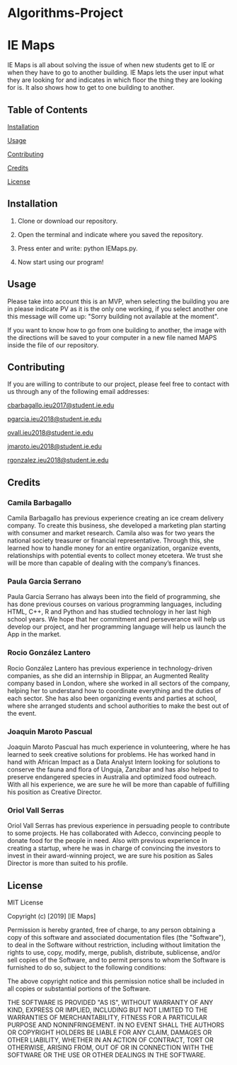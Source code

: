# Algorithms-Project
# IE Maps
IE Maps is all about solving the issue of when new students get to IE or when they have to go to another building. IE Maps lets the user input what they are looking for and indicates in which floor the thing they are looking for is. It also shows how to get to one building to another. 
## Table of Contents 
[Installation](#installation)  

[Usage](#usage) 

[Contributing](#contributing) 

[Credits](#credits)

[License](#license) 


<a name="installation"/>

## Installation

1. Clone or download our repository. 

2. Open the terminal and indicate where you saved the repository. 

3. Press enter and write: python IEMaps.py. 

4. Now start using our program!

<a name="usage"/>

## Usage

Please take into account this is an MVP, when selecting the building you are in please indicate PV as it is the only one working, if you select another one this message will come up: "Sorry building not available at the moment".

If you want to know how to go from one building to another, the image with the directions will be saved to your computer in a new file named MAPS inside the file of our repository.


<a name="contributing"/>

## Contributing
If you are willing to contribute to our project, please feel free to contact with us through any of the following email addresses:

cbarbagallo.ieu2017@student.ie.edu

pgarcia.ieu2018@student.ie.edu

ovall.ieu2018@student.ie.edu

jmaroto.ieu2018@student.ie.edu

rgonzalez.ieu2018@student.ie.edu

<a name="credits"/>

## Credits
### Camila Barbagallo 
   Camila Barbagallo has previous experience creating an ice cream delivery company. To create this business, she developed a marketing plan starting with consumer and market research. Camila also was for two years the national society treasurer or financial representative. Through this, she learned how to handle money for an entire organization, organize events, relationships with potential events to collect money etcetera. We trust she will be more than capable of dealing with the company’s finances.
### Paula Garcia Serrano
  Paula Garcia Serrano has always been into the field of programming, she has done previous courses on various programming languages, including HTML, C++, R and Python and has studied technology in her last high school years. We hope that her commitment and perseverance will help us develop our project, and her programming language will help us launch the App in the market.
### Rocio González Lantero
  Rocio González Lantero has previous experience in technology-driven companies, as she did an internship in Blippar, an Augmented Reality company based in London, where she worked in all sectors of the company, helping her to understand how to coordinate everything and the duties of each sector. She has also been organizing events and parties at school, where she arranged students and school authorities to make the best out of the event. 
### Joaquin Maroto Pascual
  Joaquin Maroto Pascual has much experience in volunteering, where he has learned to seek creative solutions for problems. He has worked hand in hand with African Impact as a Data Analyst Intern looking for solutions to conserve the fauna and flora of Unguja, Zanzibar and has also helped to preserve endangered species in Australia and optimized food outreach. With all his experience, we are sure he will be more than capable of fulfilling his position as Creative Director.
### Oriol Vall Serras
  Oriol Vall Serras has previous experience in persuading people to contribute to some projects. He has collaborated with Adecco, convincing people to donate food for the people in need. Also with previous experience in creating a startup, where he was in charge of convincing the investors to invest in their award-winning project, we are sure his position as Sales Director is more than suited to his profile.

<a name="license"/>

## License
MIT License

Copyright (c) [2019] [IE Maps]

Permission is hereby granted, free of charge, to any person obtaining a copy
of this software and associated documentation files (the "Software"), to deal
in the Software without restriction, including without limitation the rights
to use, copy, modify, merge, publish, distribute, sublicense, and/or sell
copies of the Software, and to permit persons to whom the Software is
furnished to do so, subject to the following conditions:

The above copyright notice and this permission notice shall be included in all
copies or substantial portions of the Software.

THE SOFTWARE IS PROVIDED "AS IS", WITHOUT WARRANTY OF ANY KIND, EXPRESS OR
IMPLIED, INCLUDING BUT NOT LIMITED TO THE WARRANTIES OF MERCHANTABILITY,
FITNESS FOR A PARTICULAR PURPOSE AND NONINFRINGEMENT. IN NO EVENT SHALL THE
AUTHORS OR COPYRIGHT HOLDERS BE LIABLE FOR ANY CLAIM, DAMAGES OR OTHER
LIABILITY, WHETHER IN AN ACTION OF CONTRACT, TORT OR OTHERWISE, ARISING FROM,
OUT OF OR IN CONNECTION WITH THE SOFTWARE OR THE USE OR OTHER DEALINGS IN THE
SOFTWARE.
